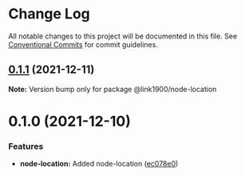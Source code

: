 # Change Log

All notable changes to this project will be documented in this file.
See [Conventional Commits](https://conventionalcommits.org) for commit guidelines.

<a name="0.1.1"></a>
## [0.1.1](https://github.com/projects/link1900/repos/link1900/compare/diff?targetBranch=refs%2Ftags%2F@link1900/node-location@0.1.0&sourceBranch=refs%2Ftags%2F@link1900/node-location@0.1.1) (2021-12-11)

**Note:** Version bump only for package @link1900/node-location





<a name="0.1.0"></a>
# 0.1.0 (2021-12-10)


### Features

* **node-location:** Added node-location ([ec078e0](https://github.com/projects/link1900/repos/link1900/commits/ec078e0))
